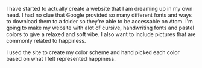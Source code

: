 <!DOCTYPE>
<html>
<html lang="en">
  <head>
    <title>
      <h1>Happiness <h1 id="heading-1"> <h1 {color=fire red; font size= 16} </h1>
    </title>
  </head>
  <body>
    <p>
    I have started to actually create a website that I am dreaming up in my own head. I had no clue that Google provided so many different fonts and ways to download them to a folder so they're able to be accessable on Atom. I'm going to make my website with alot of cursive, handwriting fonts and pastel colors to give a relaxed and soft vibe. I also want to include pictures that are commonly related to happiness.</p>

  <p>  I used the site <link href='https://www.palleton.com' rel="stylesheet"> to create my color scheme and hand picked each color based on what I felt represented happiness.</p>
    
  </body>

</html>
